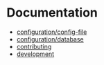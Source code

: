 # Documentation

- [configuration/config-file](./configuration/config-file.md)
- [configuration/database](./configuration/persistence.md)
- [contributing](./contributing.md)
- [development](./development.md)
